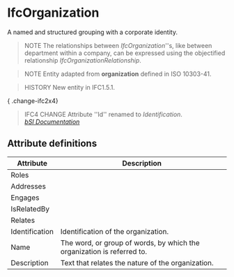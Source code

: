 IfcOrganization
===============
A named and structured grouping with a corporate identity.  
  
> NOTE  The relationships between _IfcOrganization_''s, like between
> department within a company, can be expressed using the objectified
> relationship _IfcOrganizationRelationship_.  
  
> NOTE  Entity adapted from **organization** defined in ISO 10303-41.  
  
> HISTORY  New entity in IFC1.5.1.  
  
{ .change-ifc2x4}  
> IFC4 CHANGE  Attribute ''Id'' renamed to _Identification_.  
[ _bSI
Documentation_](https://standards.buildingsmart.org/IFC/DEV/IFC4_2/FINAL/HTML/schema/ifcactorresource/lexical/ifcorganization.htm)


Attribute definitions
---------------------
| Attribute      | Description                                                            |
|----------------|------------------------------------------------------------------------|
| Roles          |                                                                        |
| Addresses      |                                                                        |
| Engages        |                                                                        |
| IsRelatedBy    |                                                                        |
| Relates        |                                                                        |
| Identification | Identification of the organization.                                    |
| Name           | The word, or group of words, by which the organization is referred to. |
| Description    | Text that relates the nature of the organization.                      |

